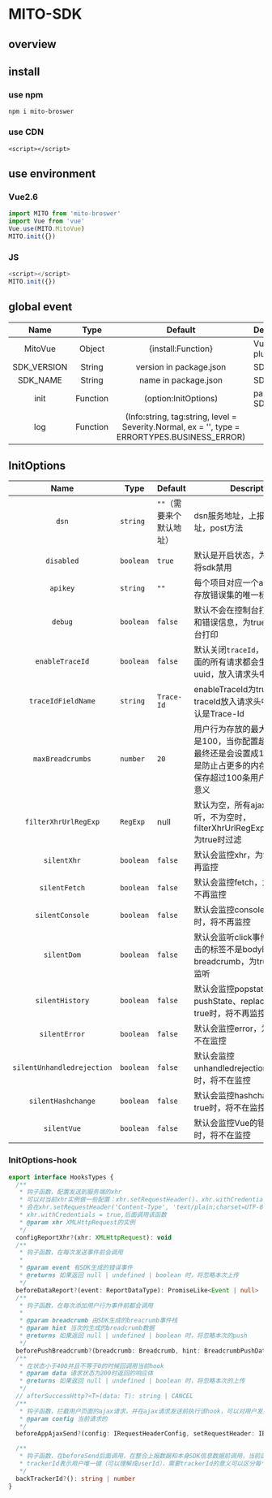 # MITO-SDK

## overview

## install

### use npm

`npm i mito-broswer`

### use CDN

`<script></script>`



## use environment

### Vue2.6

```javascript
import MITO from 'mito-broswer'
import Vue from 'vue'
Vue.use(MITO.MitoVue)
MITO.init({})
```

### JS

```javascript
<script></script>
MITO.init({})
```



## global event

|    Name     |   Type   |                           Default                            | Description                              |
| :---------: | :------: | :----------------------------------------------------------: | :--------------------------------------- |
|   MitoVue   |  Object  |                      {install:Function}                      | Vue2.6 plugin,demo:Vue.use(MITO.MitoVue) |
| SDK_VERSION |  String  |                   version in package.json                    | SDK version                              |
|  SDK_NAME   |  String  |                     name in package.json                     | SDK name                                 |
|    init     | Function |                     (option:InitOptions)                     | pass options you need to Initialize SDK  |
|     log     | Function | (Info:string, tag:string, level = Severity.Normal, ex = '', type = ERRORTYPES.BUSINESS_ERROR) |                                          |




## InitOptions
|            Name            | Type      | Default                  | Description                                                  |
| :------------------------: | --------- | ------------------------ | ------------------------------------------------------------ |
|           `dsn`            | `string`  | `""`（需要来个默认地址） | dsn服务地址，上报接口的地址，post方法                        |
|         `disabled`         | `boolean` | `true`                   | 默认是开启状态，为true时，会将sdk禁用                        |
|          `apikey`          | `string`  | `""`                     | 每个项目对应一个apikey，用于存放错误集的唯一标识             |
|          `debug`           | `boolean` | `false`                  | 默认不会在控制台打印用户行为和错误信息，为true时将会在控台打印 |
|      `enableTraceId`      | `boolean` | `false`                  | 默认关闭`traceId`，开启时，页面的所有请求都会生成一个uuid，放入请求头中      |
| `traceIdFieldName` | `string` | `Trace-Id` | enableTraceId为true时，traceId放入请求头中的key，默认是Trace-Id |
|      `maxBreadcrumbs`      | `number`  | `20`                     | 用户行为存放的最大容量，最大是100，当你配置超过100时，最终还是会设置成100，一方面是防止占更多的内存、一方面是保存超过100条用户行为没多大意义 |
| `filterXhrUrlRegExp` | `RegExp` | null | 默认为空，所有ajax都会被监听，不为空时，filterXhrUrlRegExp.test(xhr.url)为true时过滤 |
|        `silentXhr`         | `boolean` | `false`                  | 默认会监控xhr，为true时，将不再监控                          |
|       `silentFetch`        | `boolean` | `false`                  | 默认会监控fetch，为true时，将不再监控                        |
|      `silentConsole`       | `boolean` | `false`                  | 默认会监控console，为true时，将不再监控                      |
|        `silentDom`         | `boolean` | `false`                  | 默认会监听click事件，当用户点击的标签不是body时就会被放入breadcrumb，为true，将不在监听 |
|      `silentHistory`       | `boolean` | `false`                  | 默认会监控popstate、pushState、replaceState，为true时，将不再监控 |
|       `silentError`        | `boolean` | `false`                  | 默认会监控error，为true时，将不在监控                        |
| `silentUnhandledrejection` | `boolean` | `false`                  | 默认会监控unhandledrejection，为true时，将不在监控           |
|     `silentHashchange`     | `boolean` | `false`                  | 默认会监控hashchange，为true时，将不在监控                   |
|        `silentVue`         | `boolean` | `false`                  | 默认会监控Vue的错误，为true时，将不在监控                    |

### InitOptions-hook

```typescript
export interface HooksTypes {
  /**
   * 钩子函数，配置发送到服务端的xhr
   * 可以对当前xhr实例做一些配置：xhr.setRequestHeader()、xhr.withCredentials
   * 会在xhr.setRequestHeader('Content-Type', 'text/plain;charset=UTF-8')、
   * xhr.withCredentials = true,后面调用该函数
   * @param xhr XMLHttpRequest的实例
   */
  configReportXhr?(xhr: XMLHttpRequest): void
  /**
   * 钩子函数，在每次发送事件前会调用
   *
   * @param event 有SDK生成的错误事件
   * @returns 如果返回 null | undefined | boolean 时，将忽略本次上传
   */
  beforeDataReport?(event: ReportDataType): PromiseLike<Event | null> | Event | CANCEL
  /**
   * 钩子函数，在每次添加用户行为事件前都会调用
   *
   * @param breadcrumb 由SDK生成的breacrumb事件栈
   * @param hint 当次的生成的breadcrumb数据
   * @returns 如果返回 null | undefined | boolean 时，将忽略本次的push
   */
  beforePushBreadcrumb?(breadcrumb: Breadcrumb, hint: BreadcrumbPushData): BreadcrumbPushData | CANCEL
  /**
   * 在状态小于400并且不等于0的时候回调用当前hook
   * @param data 请求状态为200时返回的响应体
   * @returns 如果返回 null | undefined | boolean 时，将忽略本次的上传
   */
  // afterSuccessHttp?<T>(data: T): string | CANCEL
  /**
   * 钩子函数，拦截用户页面的ajax请求，并在ajax请求发送前执行该hook，可以对用户发送的ajax请求做xhr.setRequestHeader
   * @param config 当前请求的
   */
  beforeAppAjaxSend?(config: IRequestHeaderConfig, setRequestHeader: IBeforeAjaxSendConfig): void

  /**
   * 钩子函数，在beforeSend后面调用，在整合上报数据和本身SDK信息数据前调用，当前函数执行完后立即将数据错误信息上报至服务端
   * trackerId表示用户唯一键（可以理解成userId），需要trackerId的意义可以区分每个错误影响的用户数量
   */
  backTrackerId?(): string | number
}
```

